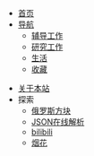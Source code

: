 <!-- - [<span class="iconfont icon-book3"></span> 首页](https://bytesfly.vercel.app/) -->
- [<span class="iconfont icon-book3"></span> 首页](https://zhanghay.github.io/) 
- [<span class="iconfont icon-icon_fabu"></span> 导航](README.md)
  - [辅导工作](README?id=辅导工作)
  - [研究工作](README?id=研究工作)
  - [生活](README?id=生活)
  - [收藏](README?id=收藏)
  <!-- - [MySQL](README?id=MySQL) -->
  <!-- - [Netty](README?id=Netty) -->
  <!-- - [设计模式](README?id=设计模式) -->
  <!-- - [技术调研&问题排查](README?id=技术调研and问题排查) -->
  <!-- - [工具](README?id=工具) -->
  <!-- - [程序人生](README?id=程序人生) -->
  <!-- - [面试题](README?id=面试题) -->
  <!-- - [LeetCode](README?id=LeetCode) -->
  
<!-- - [<span class="iconfont icon-lianjie"></span> 友链](about/Friends.md)   -->
- [<span class="iconfont icon-wodeguanzhu"></span> 关于本站](about/)
- <span class="iconfont icon-xiangkan"></span> 探索
  <!-- - [Mac](https://bytesfly.github.io/playground-macos/) -->
  - [俄罗斯方块](https://binaryify.github.io/vue-tetris/?lan=zh)
  - [JSON在线解析](https://bytesfly.github.io/json/)
  - [bilibili](https://www.bilibili.com)
  - [烟花](pages/fireworks.html ':ignore')
<!-- - [<span class="iconfont icon-csdn"></span> 博客园](https://bytesfly.cnblogs.com/) -->
<!-- - [⛷ 侠客岛](https://bytesfly.github.io/island/) -->
<!-- - [<span class="iconfont icon-github1"></span> GitHub](https://github.com/zhanghay/zhanghay.github.io) -->






